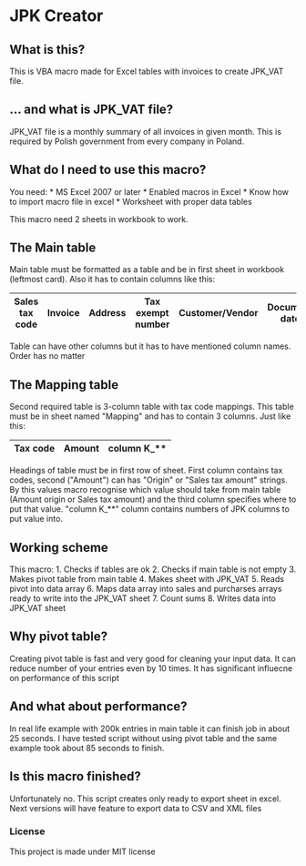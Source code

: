# JPK Creator

## What is this?
This is VBA macro made for Excel tables with invoices to create JPK_VAT file. 

## ... and what is JPK_VAT file?
JPK_VAT file is a monthly summary of all invoices in given month. This is required by Polish government from every company in Poland. 

## What do I need to use this macro?

You need:
    * MS Excel 2007 or later
    * Enabled macros in Excel
    * Know how to import macro file in excel
    * Worksheet with proper data tables

This macro need 2 sheets in workbook to work. 

## The Main table
Main table must be formatted as a table and be in first sheet in workbook (leftmost card). Also it has to contain columns like this:

|  Sales tax code  |  Invoice  |  Address  |  Tax exempt number  |  Customer/Vendor  |  Document date  |  Date  |  Amount origin  |  Sales tax amount  |
|------------------|-----------|-----------|---------------------|-------------------|-----------------|--------|-----------------|--------------------|

Table can have other columns but it has to have mentioned column names. Order has no matter

## The Mapping table
Second required table is 3-column table with tax code mappings. This table must be in sheet named "Mapping" and has to contain 3 columns. Just like this: 

|  Tax code  |  Amount  |  column K_**  |
|------------|----------|---------------|


Headings of table must be in first row of sheet. First column contains tax codes, second ("Amount") can has "Origin" or "Sales tax amount" strings. By this values macro recognise which value should take from main table (Amount origin or Sales tax amount) and the third column specifies where to put that value. "column K_**" column contains numbers of JPK columns to put value into.

## Working scheme

This macro:
    1. Checks if tables are ok
    2. Checks if main table is not empty
    3. Makes pivot table from main table
    4. Makes sheet with JPK_VAT
    5. Reads pivot into data array
    6. Maps data array into sales and purcharses arrays ready to write into the JPK_VAT sheet
    7. Count sums
    8. Writes data into JPK_VAT sheet

## Why pivot table? 
Creating pivot table is fast and very good for cleaning your input data. It can reduce number of your entries even by 10 times. It has significant influecne on performance of this script

## And what about performance?
In real life example with 200k entries in main table it can finish job in about 25 seconds. I have tested script without using pivot table and the same example took about 85 seconds to finish.

## Is this macro finished?
Unfortunately no. This script creates only ready to export sheet in excel. Next versions will have feature to export data to CSV and XML files

### License
This project is made under MIT license